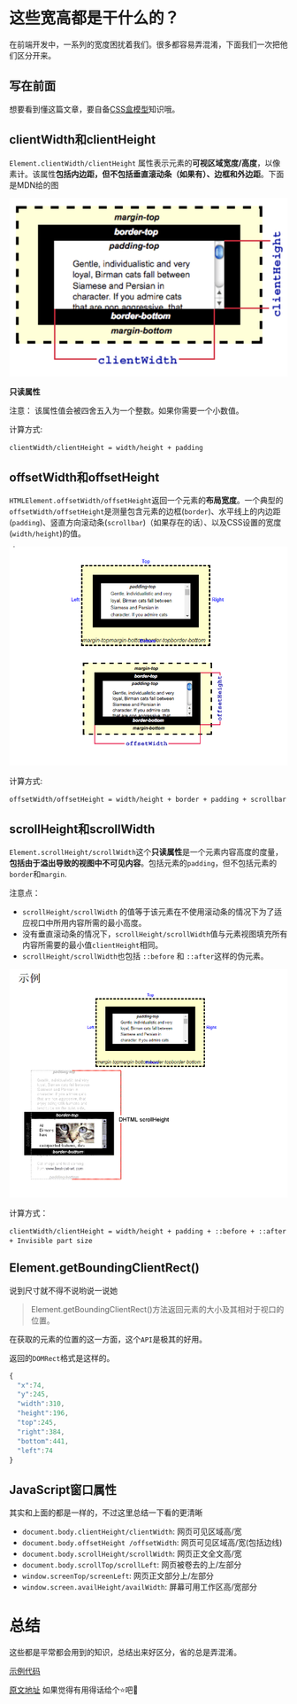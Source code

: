 # 这些宽高都是干什么的？

在前端开发中，一系列的宽度困扰着我们。很多都容易弄混淆，下面我们一次把他们区分开来。

## 写在前面

想要看到懂这篇文章，要自备[CSS盒模型](https://developer.mozilla.org/zh-CN/docs/Web/CSS/CSS_Box_Model/Introduction_to_the_CSS_box_model)知识哦。

## clientWidth和clientHeight

`Element.clientWidth/clientHeight` 属性表示元素的**可视区域宽度/高度**，以像素计。该属性**包括内边距，但不包括垂直滚动条（如果有）、边框和外边距**。下面是MDN给的图

![client](./images/client.png 'client')

**只读属性**

注意： 该属性值会被四舍五入为一个整数。如果你需要一个小数值。

计算方式:

`clientWidth/clientHeight = width/height + padding`


## offsetWidth和offsetHeight

`HTMLElement.offsetWidth/offsetHeight`返回一个元素的**布局宽度**。一个典型的`offsetWidth/offsetHeight`是测量包含元素的边框(`border`)、水平线上的内边距(`padding`)、竖直方向滚动条(`scrollbar`)（如果存在的话）、以及CSS设置的宽度(`width/height`)的值。

![offset](./images/offset.png 'offset')

计算方式:

`offsetWidth/offsetHeight = width/height + border + padding + scrollbar`

## scrollHeight和scrollWidth

`Element.scrollHeight/scrollWidth`这个**只读属性**是一个元素内容高度的度量，**包括由于溢出导致的视图中不可见内容**。包括元素的`padding`，但不包括元素的`border`和`margin`.

注意点：

- `scrollHeight/scrollWidth` 的值等于该元素在不使用滚动条的情况下为了适应视口中所用内容所需的最小高度。
- 没有垂直滚动条的情况下，`scrollHeight/scrollWidth`值与元素视图填充所有内容所需要的最小值`clientHeight`相同。
- `scrollHeight/scrollWidth`也包括 `::before` 和 `::after`这样的伪元素。

![scroll](./images/scroll.png 'scroll')

计算方式：

`clientWidth/clientHeight = width/height + padding + ::before + ::after + Invisible part size`


## Element.getBoundingClientRect()

说到尺寸就不得不说哟说一说她
> Element.getBoundingClientRect()方法返回元素的大小及其相对于视口的位置。

在获取的元素的位置的这一方面，这个`API`是极其的好用。

返回的`DOMRect`格式是这样的。

```js
{
  "x":74,
  "y":245,
  "width":310,
  "height":196,
  "top":245,
  "right":384,
  "bottom":441,
  "left":74
}
```

## JavaScript窗口属性

其实和上面的都是一样的，不过这里总结一下看的更清晰

- `document.body.clientHeight/clientWidth`: 网页可见区域高/宽
- `document.body.offsetHeight /offsetWidth`: 网页可见区域高/宽(包括边线)
- `document.body.scrollHeight/scrollWidth`: 网页正文全文高/宽
- `document.body.scrollTop/scrollLeft`: 网页被卷去的上/左部分
- `window.screenTop/screenLeft`: 网页正文部分上/左部分
- `window.screen.availHeight/availWidth`: 屏幕可用工作区高/宽部分

# 总结

这些都是平常都会用到的知识，总结出来好区分，省的总是弄混淆。

[示例代码]()

[原文地址]()  如果觉得有用得话给个⭐吧🤭